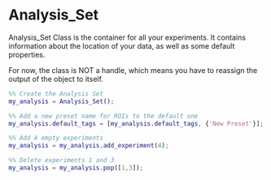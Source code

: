 # Analysis_Set

Analysis_Set Class is the container for all your experiments. It contains information about the location of your data, as well as some default properties.

For now, the class is NOT a handle, which means you have to reassign the output of the object to itself.

```matlab
%% Create the Analysis Set
my_analysis = Analysis_Set();

%% Add a new preset name for ROIs to the default one
my_analysis.default_tags = [my_analysis.default_tags, {'New Preset'}];

%% Add 4 empty experiments
my_analysis = my_analysis.add_experiment(4);

%% Delete experiments 1 and 3
my_analysis = my_analysis.pop([1,3]);

```





